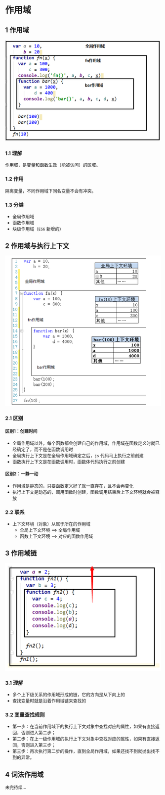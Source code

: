 # 作用域

## 1 作用域

![1635692803470](imgs/1635692803470.png)

### 1.1 理解

作用域，是变量和函数生效（能被访问）的区域。

### 1.2 作用

隔离变量，不同作用域下同名变量不会有冲突。

### 1.3 分类

- 全局作用域
- 函数作用域
- 块级作用域（`ES6` 新增的）

## 2 作用域与执行上下文

![1635693542438](imgs/1635693542438.png)

### 2.1 区别

#### 区别1：创建时间

- 全局作用域以外，每个函数都会创建自己的作用域，作用域在函数定义时就已经确定了，而不是在函数调用时
- 全局执行上下文是在全局作用域确定之后，`js` 代码马上执行之前创建
- 函数执行上下文是在函数调用时，函数体代码执行之前创建

#### 区别2：一静一动

- 作用域是静态的，只要函数定义好了就一直存在，且不会再变化
- 执行上下文是动态的，调用函数时创建，函数调用结束后上下文环境就会被释放

### 2.2 联系

- 上下文环境（对象）从属于所在的作用域
  - 全局上下文环境 ==> 全局作用域
  - 函数上下文环境 ==> 对应的函数作用域

## 3 作用域链

![1635694036418](imgs/1635694036418.png)

### 3.1 理解

- 多个上下级关系的作用域形成的链，它的方向是从下向上的
- 查找变量时就是沿着作用域链来查找的

### 3.2 变量查找规则

- 第一步：在当前作用域下的执行上下文对象中查找对应的属性，如果有直接返回，否则进入第二步；
- 第二步：在上一级作用域的执行上下文对象中查找对应的属性，如果有直接返回，否则进入第三步；
- 第三步：再次执行第二步的操作，直到全局作用域，如果还找不到就抛出找不到的异常。

## 4 词法作用域

未完待续...














